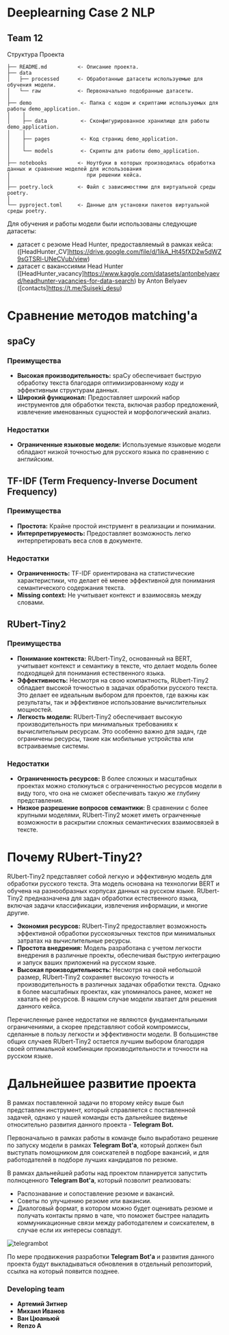 # Deeplearning Case 2 NLP
## Team 12

Структура Проекта

```
├── README.md          <- Описание проекта.
├── data
│   ├── processed      <- Обработанные датасеты используемые для обучения модели.
│   └── raw            <- Первоначально подобранные датасеты.
│
├── demo                <- Папка с кодом и скриптами используемых для работы demo_application.
│    │
│    ├── data           <- Сконфигурированное хранилище для работы demo_application.
│    │
│    ├── pages          <- Код страниц demo_application.
│    │
│    └── models         <- Скрипты для работы demo_application.
│
├── notebooks          <- Ноутбуки в которых производилась обработка данных и сравнение моделей для использования
│                         при решении кейса.
│
├── poetry.lock        <- Файл с зависимостями для виртуальной среды poetry.
│
└── pyproject.toml     <- Данные для установки пакетов виртуальной среды poetry.
```

Для обучения и работы модели были использованы следующие датасеты:
- датасет с резюме Head Hunter, предоставляемый в рамках кейса: ([HeadHunter_CV]https://drive.google.com/file/d/1ikA_Ht45fXD2w5dWZ9sGTSRl-UNeCVub/view)
- датасет с ваканссиями Head Hunter ([HeadHunter_vacancy]https://www.kaggle.com/datasets/antonbelyaevd/headhunter-vacancies-for-data-search) by Anton Belyaev ([contacts]https://t.me/Suiseki_desu)

# Сравнение методов matching'a 

## spaCy

### Преимущества

- **Высокая производительность:** spaCy обеспечивает быструю обработку текста благодаря оптимизированному коду и эффективным структурам данных.
- **Широкий функционал:** Предоставляет широкий набор инструментов для обработки текста, включая разбор предложений, извлечение именованных сущностей и морфологический анализ.

### Недостатки

- **Ограниченные языковые модели:** Используемые языковые модели обладают низкой точностью для русского языка по сравнению с английским.

## TF-IDF (Term Frequency-Inverse Document Frequency)

### Преимущества

- **Простота:** Крайне простой инструмент в реализации и понимании.
- **Интерпретируемость:** Предоставляет возможность легко интерпретировать веса слов в документе.

### Недостатки

- **Ограниченность:** TF-IDF ориентирована на статистические характеристики, что делает её менее эффективной для понимания семантического содержания текста.
- **Missing context:** Не учитывает контекст и взаимосвязь между словами. 

## RUbert-Tiny2 

### Преимущества

- **Понимание контекста:** RUbert-Tiny2, основанный на BERT, учитывает контекст и семантику в тексте, что делает модель более подходящей для понимания естественного языка.
- **Эффективность:** Несмотря на свою компактность, RUbert-Tiny2 обладает высокой точностью в задачах обработки русского текста. Это делает ее идеальным выбором для проектов, где важны как результаты, так и эффективное использование вычислительных мощностей.
- **Легкость модели:** RUbert-Tiny2 обеспечивает высокую производительность при минимальных требованиях к вычислительным ресурсам. Это особенно важно для задач, где ограничены ресурсы, такие как мобильные устройства или встраиваемые системы.

### Недостатки

- **Ограниченность ресурсов:** В более сложных и масштабных проектах можно столкнуться с ограниченностью ресурсов модели в виду того, что она не сможет обеспечивать такую же глубину представления.
- **Низкое разрешение вопросов семантики:** В сравнении с более крупными моделями, RUbert-Tiny2 может иметь ограиченные возможности в раскрытии сложных семантических взаимосвязей в тексте. 

# Почему RUbert-Tiny2?

RUbert-Tiny2 представляет собой легкую и эффективную модель для обработки русского текста. Эта модель основана на технологии BERT и обучена на разнообразных корпусах данных на русском языке. RUbert-Tiny2 предназначена для задач обработки естественного языка, включая задачи классификации, извлечения информации, и многие другие.

- **Экономия ресурсов:** RUbert-Tiny2 предоставляет возможность эффективной обработки русскоязычных текстов при минимальных затратах на вычислительные ресурсы.
- **Простота внедрения:** Модель разработана с учетом легкости внедрения в различные проекты, обеспечивая быструю интеграцию и запуск ваших приложений на русском языке.
- **Высокая производительность:** Несмотря на свой небольшой размер, RUbert-Tiny2 сохраняет высокую точность и производительность в различных задачах обработки текста. Однако в более масштабных проектах, как упоминалось ранее, может не хватать её ресурсов. В нашем случае модели хватает для решения данного кейса.

Перечисленные ранее недостатки не являются фундаментальными ограничениями, а скорее представляют собой компромиссы, сделанные в пользу легкости и эффективности модели. В большинстве общих случаев RUbert-Tiny2 остается лучшим выбором благодаря своей оптимальной комбинации производительности и точности на русском языке.

# Дальнейшее развитие проекта

В рамках поставленной задачи по второму кейсу выше был представлен инструмент, который справляется с поставленной задачей, однако у нашей команды есть дальнейшее виденье относительно развития данного проекта - **Telegram Bot.** 

Первоначально в рамках работы в команде было выработано решение по запуску модели в рамках **Telegram Bot'a**, который должен был выступать помощником для соискателей в подборе вакансий, и для работодателей в подборе лучших кандидатов по резюме. 

В рамках дальнейшей работы над проектом планируется запустить полноценного **Telegram Bot'a**, который позволит реализовать:
- Распознавание и сопоставление резюме и вакансий. 
- Советы по улучшению резюме или вакансии.
- Диалоговый формат, в котором можно будет оценивать резюме и получать контакты прямо в чате, что поможет быстрее наладить коммуникационные связи между работодателем и соискателем, в случае если их интересы совпадут.

![telegrambot](https://github.com/nixelwi/deeplearningvacancy/blob/f1c5b9dcf5f0db8abc55d6b4b1804e5e3139a961/case2cv/Telegram%20Bot.png)

По мере продвижения разработки **Telegram Bot'a** и развития данного проекта будут выкладываться обновления в отдельный репозиторий, ссылка на который появится позднее. 

### Developing team

- **Артемий Зитнер**
- **Михаил Иванов**
- **Ван Цюаньюй**
- **Renzo A**
